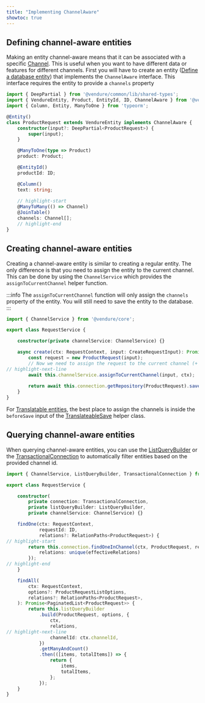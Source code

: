 ```yaml
---
title: "Implementing ChannelAware"
showtoc: true
---
```


## Defining channel-aware entities

Making an entity channel-aware means that it can be associated with a specific [Channel](/reference/typescript-api/entities/channel).
This is useful when you want to have different data or features for different channels. First you will have to create
an entity ([Define a database entity](/guides/developer-guide/database-entity/)) that implements the `ChannelAware` interface.
This interface requires the entity to provide a `channels` property

```ts title="src/plugins/requests/entities/product-request.entity.ts"
import { DeepPartial } from '@vendure/common/lib/shared-types';
import { VendureEntity, Product, EntityId, ID, ChannelAware } from '@vendure/core';
import { Column, Entity, ManyToOne } from 'typeorm';

@Entity()
class ProductRequest extends VendureEntity implements ChannelAware {
    constructor(input?: DeepPartial<ProductRequest>) {
        super(input);
    }

    @ManyToOne(type => Product)
    product: Product;

    @EntityId()
    productId: ID;

    @Column()
    text: string;
    
    // highlight-start
    @ManyToMany(() => Channel)
    @JoinTable()
    channels: Channel[];
    // highlight-end
}
```

## Creating channel-aware entities

Creating a channel-aware entity is similar to creating a regular entity. The only difference is that you need to assign the entity to the current channel.
This can be done by using the `ChannelService` which provides the `assignToCurrentChannel` helper function. 

:::info
The `assignToCurrentChannel` function will only assign the `channels` property of the entity. You will still need to save the entity to the database.
:::

```ts title="src/plugins/requests/service/product-request.service.ts"
import { ChannelService } from '@vendure/core';

export class RequestService {

    constructor(private channelService: ChannelService) {}

    async create(ctx: RequestContext, input: CreateRequestInput): Promise<ProductRequest> {
        const request = new ProductRequest(input);
        // Now we need to assign the request to the current channel (+ default channel)
// highlight-next-line
        await this.channelService.assignToCurrentChannel(input, ctx);
        
        return await this.connection.getRepository(ProductRequest).save(request);
    }
}
```
For [Translatable entities](/guides/developer-guide/translations/), the best place to assign the channels is inside the `beforeSave` input of the [TranslateableSave](/reference/typescript-api/service-helpers/translatable-saver/) helper class.


## Querying channel-aware entities

When querying channel-aware entities, you can use the [ListQueryBuilder](/reference/typescript-api/data-access/list-query-builder/#extendedlistqueryoptions) or
the [TransactionalConnection](/reference/typescript-api/data-access/transactional-connection/#findoneinchannel) to automatically filter entities based on the provided channel id.


```ts title="src/plugins/requests/service/product-request.service.ts"
import { ChannelService, ListQueryBuilder, TransactionalConnection } from '@vendure/core';

export class RequestService {

    constructor(
        private connection: TransactionalConnection,
        private listQueryBuilder: ListQueryBuilder,
        private channelService: ChannelService) {}

    findOne(ctx: RequestContext,
            requestId: ID,
            relations?: RelationPaths<ProductRequest>) {
// highlight-start
        return this.connection.findOneInChannel(ctx, ProductRequest, requestId, ctx.channelId, {
            relations: unique(effectiveRelations)
        });
// highlight-end
    }

    findAll(
        ctx: RequestContext,
        options?: ProductRequestListOptions,
        relations?: RelationPaths<ProductRequest>,
    ): Promise<PaginatedList<ProductRequest>> {
        return this.listQueryBuilder
            .build(ProductRequest, options, {
                ctx,
                relations,
// highlight-next-line
                channelId: ctx.channelId,
            })
            .getManyAndCount()
            .then(([items, totalItems]) => {
                return {
                    items,
                    totalItems,
                };
            });
    }
}
```

